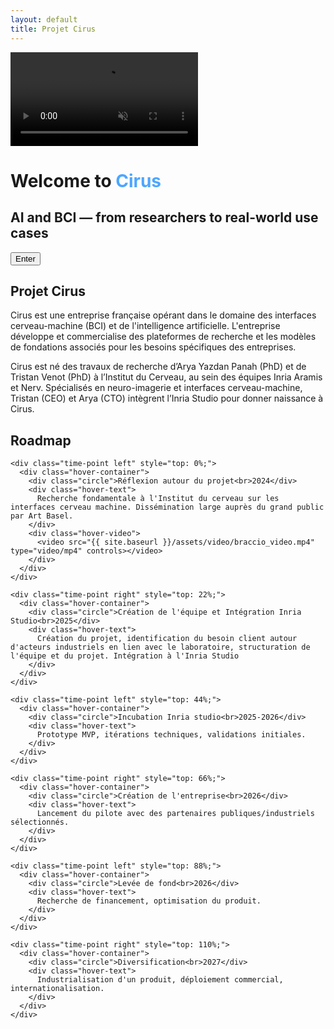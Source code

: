 ```yaml
---
layout: default
title: Projet Cirus
---
```


<!-- Intro Section -->
<div id="intro" class="intro-section">
  <video autoplay muted loop playsinline id="bg-video" class="fade-video">
  <source src="{{ site.baseurl }}/assets/video/neurons.mp4" type="video/mp4">
  </video>
  <div class="intro-overlay">
    <h1>Welcome to <span style="color:#4da6ff">Cirus</span></h1>
    <h2>AI and BCI — from researchers to real-world use cases</h2>
    <button onclick="scrollToMain()">Enter</button>
  </div>
</div>

<!-- First text section (appears after the video intro) -->
<section class="section-text-intro">
  <h1 class="headline">Projet Cirus</h1>
  <p class="lead">Cirus est une entreprise française opérant dans le domaine des interfaces cerveau-machine (BCI) et de l'intelligence artificielle. L'entreprise développe et commercialise des plateformes de recherche et les modèles de fondations associés pour les besoins spécifiques des entreprises.
</p></p>
</section>

<!-- Second text (fade-in on scroll) -->
<section class="section-text-description">
  <p class="fade-in-on-scroll">
    Cirus est né des travaux de recherche d’Arya Yazdan Panah (PhD) et de Tristan Venot (PhD) à l’Institut du Cerveau, au sein des équipes Inria Aramis et Nerv. Spécialisés en neuro-imagerie et interfaces cerveau-machine, Tristan (CEO) et Arya (CTO) intègrent l’Inria Studio pour donner naissance à Cirus.
  </p>
</section>

<!-- Roadmap heading (also fades in later) -->
<section class="section-roadmap" id="roadmap-section">
  <h1 class="fade-in-on-scroll">Roadmap</h1>
  <div class="tech-roadmap">
    <div class="timeline-line"></div>

    <div class="time-point left" style="top: 0%;">
      <div class="hover-container">
        <div class="circle">Réflexion autour du projet<br>2024</div>
        <div class="hover-text">
          Recherche fondamentale à l'Institut du cerveau sur les interfaces cerveau machine. Dissémination large auprès du grand public par Art Basel.
        </div>
        <div class="hover-video">
          <video src="{{ site.baseurl }}/assets/video/braccio_video.mp4" type="video/mp4" controls></video>
        </div>
      </div>
    </div>

    <div class="time-point right" style="top: 22%;">
      <div class="hover-container">
        <div class="circle">Création de l'équipe et Intégration Inria Studio<br>2025</div>
        <div class="hover-text">
          Création du projet, identification du besoin client autour d'acteurs industriels en lien avec le laboratoire, structuration de l'équipe et du projet. Intégration à l'Inria Studio
        </div>
      </div>
    </div>

    <div class="time-point left" style="top: 44%;">
      <div class="hover-container">
        <div class="circle">Incubation Inria studio<br>2025-2026</div>
        <div class="hover-text">
          Prototype MVP, itérations techniques, validations initiales.
        </div>
      </div>
    </div>

    <div class="time-point right" style="top: 66%;">
      <div class="hover-container">
        <div class="circle">Création de l'entreprise<br>2026</div>
        <div class="hover-text">
          Lancement du pilote avec des partenaires publiques/industriels sélectionnés.
        </div>
      </div>
    </div>

    <div class="time-point left" style="top: 88%;">
      <div class="hover-container">
        <div class="circle">Levée de fond<br>2026</div>
        <div class="hover-text">
          Recherche de financement, optimisation du produit.
        </div>
      </div>
    </div>

    <div class="time-point right" style="top: 110%;">
      <div class="hover-container">
        <div class="circle">Diversification<br>2027</div>
        <div class="hover-text">
          Industrialisation d'un produit, déploiement commercial, internationalisation.
        </div>
      </div>
    </div>
  </div>

</section>

</div>


